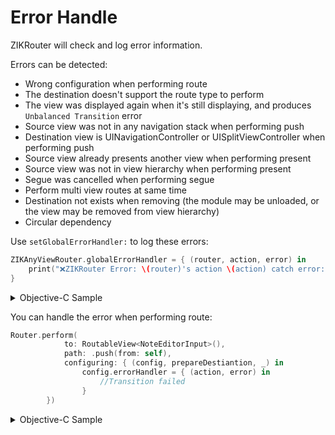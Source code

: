 # Error Handle

ZIKRouter will check and log error information.

Errors can be detected:

* Wrong configuration when performing route
* The destination doesn't support the route type to perform
* The view was displayed again when it's still displaying, and produces `Unbalanced Transition` error
* Source view was not in any navigation stack when performing push
* Destination view is UINavigationController or UISplitViewController when performing push
* Source view already presents another view when performing present
* Source view was not in view hierarchy when performing present
* Segue was cancelled when performing segue
* Perform multi view routes at same time
* Destination not exists when removing (the module may be unloaded, or the view may be removed from view hierarchy)
* Circular dependency

Use `setGlobalErrorHandler:` to log these errors:

```swift
ZIKAnyViewRouter.globalErrorHandler = { (router, action, error) in
    print("❌ZIKRouter Error: \(router)'s action \(action) catch error: \(error)!")
}
```

<details><summary>Objective-C Sample</summary>

```objectivec
[ZIKViewRouter setGlobalErrorHandler:^(ZIKViewRouter * _Nullable router,
                                           ZIKRouteAction routeAction,
                                           NSError * _Nonnull error) {
        NSLog(@"❌ZIKRouter Error: router's action (%@) catch error! code:%@, description: %@,\nrouter:(%@)", routeAction, @(error.code), error.localizedDescription,router);
    }];
```

</details>

You can handle the error when performing route:

```swift
Router.perform(
            to: RoutableView<NoteEditorInput>(),
            path: .push(from: self),
            configuring: { (config, prepareDestiantion, _) in
                config.errorHandler = { (action, error) in
                    //Transition failed
                }
        })
```

<details><summary>Objective-C Sample</summary>

```objectivec
[ZIKRouterToView(NoteEditorInput)
	          performPath:ZIKViewRoutePath.pushFrom(self)
	          configuring:^(ZIKViewRouteConfiguration *config) {
	              config.errorHandler = ^(ZIKRouteAction routeAction, NSError *error) {
	                  //Transition failed
	              };
	          }];
```

</details>
